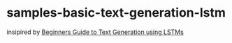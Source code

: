 # samples-basic-text-generation-lstm
insipired by [Beginners Guide to Text Generation using LSTMs](https://www.kaggle.com/shivamb/beginners-guide-to-text-generation-using-lstms)
